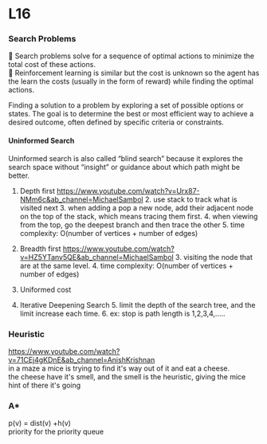 # **L16**  
### **Search Problems**  
📗 Search problems solve for a sequence of optimal actions to minimize the total cost of these actions.  
📗 Reinforcement learning is similar but the cost is unknown so the agent has the learn the costs (usually in the form of reward) while finding the optimal actions.  
  
Finding a solution to a problem by exploring a set of possible options or states. The goal is to determine the best or most efficient way to achieve a desired outcome, often defined by specific criteria or constraints.  

#### **Uninformed Search**  
Uninformed search is also called “blind search” because it explores the search space without “insight” or guidance about which path might be better.  


1. Depth first https://www.youtube.com/watch?v=Urx87-NMm6c&ab_channel=MichaelSambol
   2. use stack to track what is visited next
   3. when adding a pop a new node, add their adjacent node on the top of the stack, which means tracing them first. 
   4. when viewing from the top, go the deepest branch and then trace the other
   5. time complexity: O(number of vertices + number of edges)
2. Breadth first https://www.youtube.com/watch?v=HZ5YTanv5QE&ab_channel=MichaelSambol
   3. visiting the node that are at the same level. 
   4. time complexity: O(number of vertices + number of edges)

3. Uniformed cost
4. Iterative Deepening Search
   5. limit the depth of the search tree, and the limit increase each time. 
      6. ex: stop is path length is 1,2,3,4,.....

### **Heuristic**  
https://www.youtube.com/watch?v=71CEj4gKDnE&ab_channel=AnishKrishnan  
in a maze a mice is trying to find it's way out of it and eat a cheese.  
the cheese have it's smell, and the smell is the heuristic, giving the mice hint of there it's going  

### **A***
p(v) = dist(v) +h(v)  
priority for the priority queue   
















